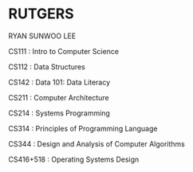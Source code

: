 # RUTGERS

RYAN SUNWOO LEE

CS111 : Intro to Computer Science

CS112 : Data Structures

CS142 : Data 101: Data Literacy

CS211 : Computer Architecture

CS214 : Systems Programming

CS314 : Principles of Programming Language

CS344 : Design and Analysis of Computer Algorithms

CS416+518 : Operating Systems Design
